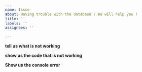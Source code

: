 ```yaml
---
name: Issue
about: Having trouble with the database ? We will help you !
title: ''
labels: ''
assignees: ''

---
```


**tell us what is not working**

**show us the code that is not working**

**Show us the console error**

